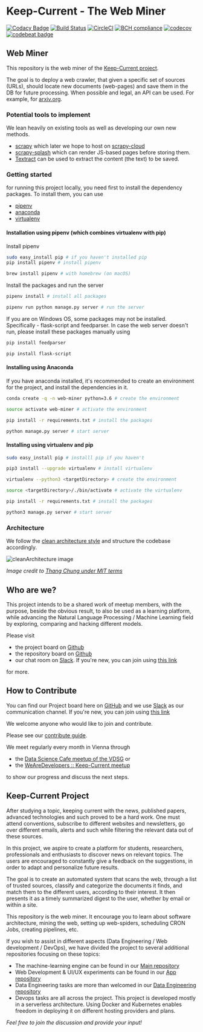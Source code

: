 # Keep-Current - The Web Miner

<!-- Badges section here. -->

[![Codacy Badge](https://api.codacy.com/project/badge/Grade/883c8e93b4934566b9dfdc6b91fa85e7)](https://app.codacy.com/app/Keep-Current/web-miner?utm_source=github.com&utm_medium=referral&utm_content=Keep-Current/web-miner&utm_campaign=badger)
[![Build Status](https://travis-ci.org/Keep-Current/web-miner.svg?branch=master)](https://travis-ci.org/Keep-Current/web-miner)
[![CircleCI](https://circleci.com/gh/Keep-Current/web-miner.svg?style=svg)](https://circleci.com/gh/Keep-Current/web-miner)
[![BCH compliance](https://bettercodehub.com/edge/badge/Keep-Current/web-miner?branch=master)](https://bettercodehub.com/)
[![codecov](https://codecov.io/gh/Keep-Current/web-miner/branch/master/graph/badge.svg)](https://codecov.io/gh/Keep-Current/web-miner)
[![codebeat badge](https://codebeat.co/badges/03da69a3-74cf-468d-80f9-bc62651323f7)](https://codebeat.co/projects/github-com-keep-current-web-miner-master)

## Web Miner

This repository is the web miner of the [Keep-Current project](#keep-current-project).

The goal is to deploy a web crawler, that given a specific set of sources (URLs), should locate new documents (web-pages) and save them in the DB for future processing.
When possible and legal, an API can be used.
For example, for [arxiv.org](https://arxiv.org/help/api/index).

### Potential tools to implement

We lean heavily on existing tools as well as developing our own new methods.

- [scrapy](https://scrapy.org/) which later we hope to host on [scrapy-cloud](https://scrapinghub.com/scrapy-cloud)
- [scrapy-splash](https://github.com/scrapy-plugins/scrapy-splash) which can render JS-based pages before storing them.
- [Textract](https://github.com/deanmalmgren/textract) can be used to extract the content (the text) to be saved.

### Getting started

for running this project locally, you need first to install the dependency packages.
To install them, you can use

- [pipenv](https://docs.pipenv.org/)
- [anaconda](https://anaconda.org/)
- [virtualenv](https://virtualenv.pypa.io/en/stable/)

#### Installation using pipenv (which combines virtualenv with pip)

Install pipenv

```bash
sudo easy_install pip # if you haven't installed pip
pip install pipenv # install pipenv

brew install pipenv # with homebrew (on macOS)
```

Install the packages and run the server

```bash
pipenv install # install all packages

pipenv run python manage.py server # run the server
```

If you are on Windows OS, some packages may not be installed. Specifically - flask-script and feedparser. In case the web server doesn't run, please install these packages manually using

```bash
pip install feedparser

pip install flask-script
```

#### Installing using Anaconda

If you have anaconda installed, it's recommended to create an environment for the project, and install the dependencies in it.

```bash
conda create -q -n web-miner python=3.6 # create the environment

source activate web-miner # activate the environment

pip install -r requirements.txt # install the packages

python manage.py server # start server
```

#### Installing using virtualenv and pip

```bash
sudo easy_install pip # installl pip if you haven't

pip3 install --upgrade virtualenv # install virtualenv

virtualenv --python3 <targetDirectory> # create the environment

source <targetDirectory>/./bin/activate # activate the virtualenv

pip install -r requirements.txt # install the packages

python3 manage.py server # start server
```

### Architecture

We follow the [clean architecture style](http://blog.thedigitalcatonline.com/blog/2016/11/14/clean-architectures-in-python-a-step-by-step-example/) and structure the codebase accordingly.

![cleanArchitecture image](https://cdn-images-1.medium.com/max/1600/1*B7LkQDyDqLN3rRSrNYkETA.jpeg)

_Image credit to [Thang Chung under MIT terms](https://github.com/thangchung/blog-core)_

## Who are we?

This project intends to be a shared work of meetup members, with the purpose, beside the obvious result, to also be used as a learning platform, while advancing the Natural Language Processing / Machine Learning field by exploring, comparing and hacking different models.

Please visit

- the project board on [Github](https://github.com/orgs/Keep-Current/projects)
- the repository board on [Github](https://github.com/Keep-Current/web-miner/projects)
- our chat room on [Slack](https://keep-current.slack.com). If you're new, you can join using [this link](https://join.slack.com/t/keep-current/shared_invite/enQtMzY4MTA0OTQ0NTAzLTcxY2U5NmIwNmM0NmU2MmMyMWQ0YTIyMTg4MWRjMWUyYmVlNWQxMzU3ZWJlNjM4NzVmNTFhM2FjYjkzZDU3YWM)

for more.

## How to Contribute

You can find our Project board here on [GitHub](https://github.com/Keep-Current/web-miner/projects) and we use [Slack](https://keep-current.slack.com) as our communication channel. If you're new, you can join using [this link](https://join.slack.com/t/keep-current/shared_invite/enQtMzY4MTA0OTQ0NTAzLTcxY2U5NmIwNmM0NmU2MmMyMWQ0YTIyMTg4MWRjMWUyYmVlNWQxMzU3ZWJlNjM4NzVmNTFhM2FjYjkzZDU3YWM)

We welcome anyone who would like to join and contribute.

Please see our [contribute guide](CONTRIBUTING.md).

We meet regularly every month in Vienna through

- the [Data Science Cafe meetup of the VDSG](https://www.meetup.com/Vienna-Data-Science-Group-Meetup/) or
- the [WeAreDevelopers :: Keep-Current meetup](https://www.meetup.com/WeAreDevelopers/)

to show our progress and discuss the next steps.

## Keep-Current Project

After studying a topic, keeping current with the news, published papers, advanced technologies and such proved to be a hard work.
One must attend conventions, subscribe to different websites and newsletters, go over different emails, alerts and such while filtering the relevant data out of these sources.

In this project, we aspire to create a platform for students, researchers, professionals and enthusiasts to discover news on relevant topics. The users are encouraged to constantly give a feedback on the suggestions, in order to adapt and personalize future results.

The goal is to create an automated system that scans the web, through a list of trusted sources, classify and categorize the documents it finds, and match them to the different users, according to their interest. It then presents it as a timely summarized digest to the user, whether by email or within a site.

This repository is the web miner. It encourage you to learn about software architecture, mining the web, setting up web-spiders, scheduling CRON Jobs, creating pipelines, etc.

If you wish to assist in different aspects (Data Engineering / Web development / DevOps), we have divided the project to several additional repositories focusing on these topics:

- The machine-learning engine can be found in our [Main repository](https://github.com/Keep-Current/Engine)
- Web Development & UI/UX experiments can be found in our [App repository](https://github.com/Keep-Current/WebApp)
- Data Engineering tasks are more than welcomed in our [Data Engineering repository](https://github.com/Keep-Current/Data-Engineering)
- Devops tasks are all across the project. This project is developed mostly in a serverless architecture. Using Docker and Kubernetes enables freedom in deploying it on different hosting providers and plans.

_Feel free to join the discussion and provide your input!_

[travis-badge-url]: https://travis-ci.org/Keep-Current/web-miner.svg?branch=master
